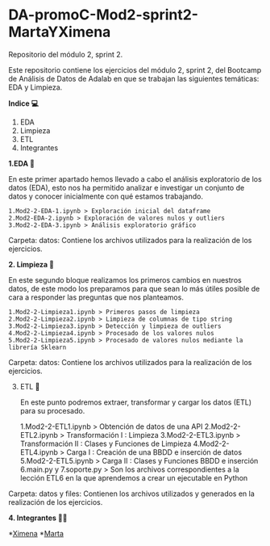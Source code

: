 # DA-promoC-Mod2-sprint2-MartaYXimena

Repositorio del módulo 2, sprint 2.

Este repositorio contiene los ejercicios del módulo 2, sprint 2, del Bootcamp de Análisis de Datos de Adalab en que se trabajan las siguientes temáticas: EDA y Limpieza.

**Indice 💻**
1. EDA
2. Limpieza
3. ETL
4. Integrantes


**1.EDA :bookmark_tabs:**

En este primer apartado hemos llevado a cabo el análisis exploratorio de los datos (EDA), esto nos ha permitido analizar e investigar un conjunto de    datos y conocer inicialmente con qué estamos trabajando.

    1.Mod2-2-EDA-1.ipynb > Exploración inicial del dataframe
    2.Mod2-EDA-2.ipynb > Exploración de valores nulos y outliers
    3.Mod2-2-EDA-3.ipynb > Análisis exploratorio gráfico

Carpeta: datos: Contiene los archivos utilizados para la realización de los ejercicios.

  
**2. Limpieza 	:broom:**

En este segundo bloque realizamos los primeros cambios en nuestros datos, de este modo los preparamos para que sean lo más útiles posible de cara a responder las preguntas que nos planteamos. 

    1.Mod2-2-Limpieza1.ipynb > Primeros pasos de limpieza
    2.Mod2-2-Limpieza2.ipynb > Limpieza de columnas de tipo string
    3.Mod2-2-Limpieza3.ipynb > Detección y limpieza de outliers
    4.Mod2-2-Limpieza4.ipynb > Procesado de los valores nulos
    5.Mod2-2-Limpieza5.ipynb > Procesado de valores nulos mediante la librería Sklearn

Carpeta: datos: Contiene los archivos utilizados para la realización de los ejercicios.


3. ETL 🌠 

    En este punto podremos extraer, transformar y cargar los datos (ETL) para su procesado.
    
    1.Mod2-2-ETL1.ipynb > Obtención de datos de una API
    2.Mod2-2-ETL2.ipynb > Transformación I : Limpieza
    3.Mod2-2-ETL3.ipynb > Transformación II : Clases y Funciones de Limpieza
    4.Mod2-2-ETL4.ipynb > Carga I : Creación de una BBDD e inserción de datos
    5.Mod2-2-ETL5.ipynb > Carga II : Clases y Funciones BBDD e inserción
    6.main.py y 7.soporte.py > Son los archivos correspondientes a la lección ETL6 en la que 
    aprendemos a crear un ejecutable en Python
    
Carpeta: datos y files: Contienen los archivos utilizados y generados en la realización de los ejercicios.

**4. Integrantes 👩👩**
  
  *[Ximena](https://github.com/XimenaPTM)
  *[Marta](https://github.com/MartaOrdas)
